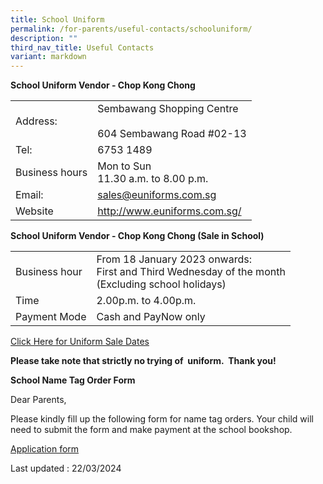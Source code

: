 ```yaml
---
title: School Uniform
permalink: /for-parents/useful-contacts/schooluniform/
description: ""
third_nav_title: Useful Contacts
variant: markdown
---
```

**School Uniform Vendor - Chop Kong Chong**

|   |  |
|---|---|
| Address: | Sembawang Shopping Centre<br><br>604 Sembawang Road #02-13 |
| Tel:  | 6753 1489 |
| Business hours | Mon to Sun<br>11.30 a.m. to 8.00 p.m. |
| Email: | sales@euniforms.com.sg |
| Website | http://www.euniforms.com.sg/ |

**School Uniform Vendor - Chop Kong Chong
(Sale in School)**

|   |  |
|---|---|
| Business hour | From 18 January 2023 onwards:<br>First and Third Wednesday of the month<br>(Excluding school holidays) |
| Time | 2.00p.m. to 4.00p.m. |
| Payment Mode | Cash and PayNow only |

[Click Here for Uniform Sale Dates](/files/2024_Sales_Dates_for_SBW___Nov_to_Dec.pdf)


**Please take note that strictly no trying of&nbsp;&nbsp;uniform.&nbsp;&nbsp;Thank you!**    

**School Name Tag Order Form**

Dear Parents,

Please kindly fill up the following form for name tag orders. Your child will need to submit the form and make payment at the school bookshop.

[Application form](/files/School_Name_Tag_Application_Form.pdf)

Last updated : 22/03/2024